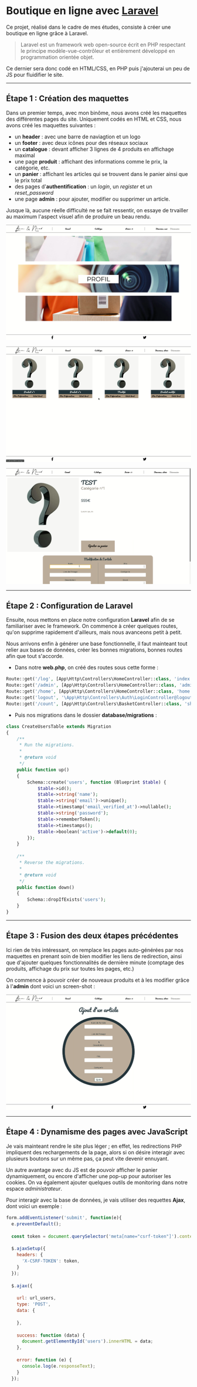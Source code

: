 # Boutique en ligne avec [Laravel](https://laravel.com/)

Ce projet, réalisé dans le cadre de mes études, consiste à créer une boutique en ligne grâce à Laravel.

> Laravel est un framework web open-source écrit en PHP respectant le principe modèle-vue-contrôleur et entièrement développé en programmation orientée objet.

Ce dernier sera donc codé en HTML/CSS, en PHP puis j'ajouterai un peu de JS pour fluidifier le site.

---

## Étape 1 : Création des maquettes

Dans un premier temps, avec mon binôme, nous avons créé les maquettes des différentes pages du site. Uniquement codés en HTML et CSS, nous avons créé les maquettes suivantes :

- un **header** : avec une barre de naviagtion et un logo
- un **footer** : avec deux icônes pour des réseaux sociaux
- un **catalogue** : devant afficher 3 lignes de 4 produits en affichage maximal
- une page **produit** : affichant des informations comme le prix, la catégorie, etc.
- un **panier** : affichant les articles qui se trouvent dans le panier ainsi que le prix total
- des pages d'**authentification** : un *login*, un *register* et un *reset_password*
- une page **admin** : pour ajouter, modifier ou supprimer un article.

Jusque là, aucune réelle difficulté ne se fait ressentir, on essaye de trvailler au maximum l'aspect visuel afin de produire un beau rendu.

![screen 1](https://raw.githubusercontent.com/nicolasdecorbez/webshop_laravel/main/images/menu.png "Menu")

![screen 2](https://raw.githubusercontent.com/nicolasdecorbez/webshop_laravel/main/images/catalogue.png "Catalogue")

![screen 3](https://raw.githubusercontent.com/nicolasdecorbez/webshop_laravel/main/images/article.png "Article avec option de modification (connecté en admin)")

---

## Étape 2 : Configuration de Laravel

Ensuite, nous mettons en place notre configuration **Laravel** afin de se familiariser avec le framework. On commence à créer quelques routes, qu'on supprime rapidement d'ailleurs, mais nous avanceons petit à petit.

Nous arrivons enfin à générer une base fonctionnelle, il faut mainteant tout relier aux bases de données, créer les bonnes migrations, bonnes routes afin que tout s'accorde.

- Dans notre **web.php**, on créé des routes sous cette forme :

```php
Route::get('/log', [App\Http\Controllers\HomeController::class, 'index'])->name('log');
Route::get('/admin', [App\Http\Controllers\HomeController::class, 'admin'])->name('admin');
Route::get('/home', [App\Http\Controllers\HomeController::class, 'home'])->name('home');
Route::get('logout', '\App\Http\Controllers\Auth\LoginController@logout');
Route::get('/count', [App\Http\Controllers\BasketController::class, 'show_from_basket'])->name('show_from_basket');
```

- Puis nos migrations dans le dossier **database/migrations** :

```PHP
class CreateUsersTable extends Migration
{
    /**
     * Run the migrations.
     *
     * @return void
     */
    public function up()
    {
        Schema::create('users', function (Blueprint $table) {
            $table->id();
            $table->string('name');
            $table->string('email')->unique();
            $table->timestamp('email_verified_at')->nullable();
            $table->string('password');
            $table->rememberToken();
            $table->timestamps();
            $table->boolean('active')->default(0);
        });
    }

    /**
     * Reverse the migrations.
     *
     * @return void
     */
    public function down()
    {
        Schema::dropIfExists('users');
    }
}
```

---

## Étape 3 : Fusion des deux étapes précédentes

Ici rien de très intéressant, on remplace les pages auto-générées par nos maquettes en prenant soin de bien modifier les liens de redirection, ainsi que d'ajouter quelques fonctionnalités de dernière minute (comptage des produits, affichage du prix sur toutes les pages, etc.)

On commence à pouvoir créer de nouveaux produits et à les modifier grâce à l'**admin** dont voici un screen-shot :

![admin](https://raw.githubusercontent.com/nicolasdecorbez/webshop_laravel/main/images/admin.png "Page Admin")

---

## Étape 4 : Dynamisme des pages avec JavaScript

Je vais mainteant rendre le site plus léger ; en effet, les redirections PHP impliquent des rechargements de la page, alors si on désire interagir avec plusieurs boutons sur un même pas, ça peut vite devenir ennuyant.

Un autre avantage avec du JS est de pouvoir afficher le panier dynamiquement, ou encore d'afficher une pop-up pour autoriser les cookies. On va également ajouter quelques outils de monitoring dans notre espace *administrateur*.

Pour interagir avec la base de données, je vais utiliser des requettes **Ajax**, dont voici un exemple :

```js
form.addEventListener('submit', function(e){
  e.preventDefault();

  const token = document.querySelector('meta[name="csrf-token"]').content;

  $.ajaxSetup({
    headers: {
      'X-CSRF-TOKEN': token,
    }
  });

  $.ajax({

    url: url_users,
    type: 'POST',
    data: {

    },

    success: function (data) {
      document.getElementById('users').innerHTML = data;
    },

    error: function (e) {
      console.log(e.responseText);
    }
  });
```
